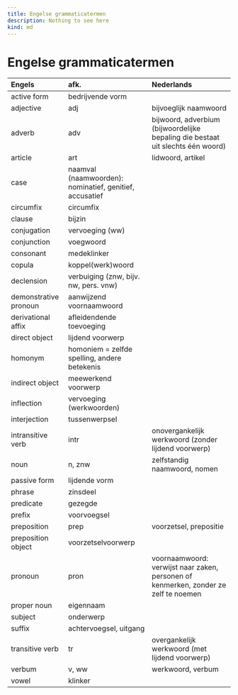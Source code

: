 ```yaml
---
title: Engelse grammaticatermen
description: Nothing to see here
kind: md
---
```


# Engelse grammaticatermen

|Engels|afk.|Nederlands|
|:-----|:---|:---------|
|active form|bedrijvende vorm|
|adjective|adj|bijvoeglijk naamwoord|
|adverb|adv|bijwoord, adverbium (bijwoordelijke bepaling die bestaat uit slechts één woord)|
|article|art|lidwoord, artikel|
|case|naamval (naamwoorden): nominatief, genitief, accusatief|
|circumfix|circumfix|
|clause|bijzin|
|conjugation|vervoeging (ww)|
|conjunction|voegwoord|
|consonant|medeklinker|
|copula|koppel(werk)woord|
|declension|verbuiging (znw, bijv. nw, pers. vnw)|
|demonstrative pronoun|aanwijzend voornaamwoord|
|derivational affix|afleidendende toevoeging|
|direct object|lijdend voorwerp|
|homonym|homoniem = zelfde spelling, andere betekenis|
|indirect object|meewerkend voorwerp|
|inflection|vervoeging (werkwoorden)|
|interjection|tussenwerpsel|
|intransitive verb|intr|onovergankelijk werkwoord (zonder lijdend voorwerp)|
|noun|n, znw|zelfstandig naamwoord, nomen|
|passive form|lijdende vorm|
|phrase|zinsdeel|
|predicate|gezegde|
|prefix|voorvoegsel|
|preposition|prep|voorzetsel, prepositie|
|preposition object|voorzetselvoorwerp|
|pronoun|pron|voornaamwoord: verwijst naar zaken, personen of kenmerken, zonder ze zelf te noemen|
|proper noun|eigennaam|
|subject|onderwerp|
|suffix|achtervoegsel, uitgang|
|transitive verb|tr|overgankelijk werkwoord (met lijdend voorwerp)|
|verbum|v, ww|werkwoord, verbum|
|vowel|klinker|
